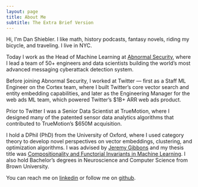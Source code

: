 ```yaml
---
layout: page
title: About Me
subtitle: The Extra Brief Version
---
```

<script>
  (function(i,s,o,g,r,a,m){i['GoogleAnalyticsObject']=r;i[r]=i[r]||function(){
  (i[r].q=i[r].q||[]).push(arguments)},i[r].l=1*new Date();a=s.createElement(o),
  m=s.getElementsByTagName(o)[0];a.async=1;a.src=g;m.parentNode.insertBefore(a,m)
  })(window,document,'script','https://www.google-analytics.com/analytics.js','ga');

  ga('create', 'UA-82391879-1', 'auto');
  ga('send', 'pageview');

</script>

Hi, I'm Dan Shiebler. I like math, history podcasts, fantasy novels, riding my bicycle, and traveling. I live in NYC.

Today I work as the Head of Machine Learning at [Abnormal Security](https://abnormalsecurity.com/), where I lead a team of 50+ engineers and data scientists building the world’s most advanced messaging cyberattack detection system.

Before joining Abnormal Security, I worked at Twitter — first as a Staff ML Engineer on the Cortex team, where I built Twitter’s core vector search and entity embedding capabilities, and later as the Engineering Manager for the web ads ML team, which powered Twitter’s $1B+ ARR web ads product.

Prior to Twitter I was a Senior Data Scientist at TrueMotion, where I designed many of the patented sensor data analytics algorithms that contributed to TrueMotion’s $650M acquisition.

I hold a DPhil (PhD) from the University of Oxford, where I used category theory to develop novel perspectives on vector embeddings, clustering, and optimization algorithms. I was advised by [Jeremy Gibbons](https://www.cs.ox.ac.uk/people/jeremy.gibbons/) and my thesis title was [Compositionality and Functorial Invariants in Machine Learning](https://ora.ox.ac.uk/objects/uuid:ec72e338-d95e-4bd6-9412-7ac76b7ddc15). I also hold Bachelor’s degrees in Neuroscience and Computer Science from Brown University.

You can reach me on [linkedin](https://www.linkedin.com/in/dan-shiebler-10219b42/) or follow me on [github](https://github.com/dshieble).